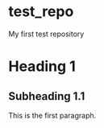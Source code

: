 test_repo
=========

My first test repository

# Heading 1

## Subheading 1.1

This is the first paragraph.
